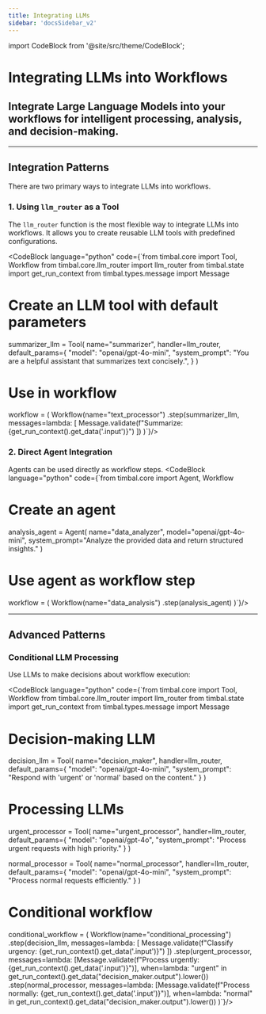 ```yaml
---
title: Integrating LLMs
sidebar: 'docsSidebar_v2'
---
```

import CodeBlock from '@site/src/theme/CodeBlock';

# Integrating LLMs into Workflows

<h2 className="subtitle" style={{marginTop: '-17px', fontSize: '1.1rem', fontWeight: 'normal'}}>
Integrate Large Language Models into your workflows for intelligent processing, analysis, and decision-making.
</h2>

---


## Integration Patterns

There are two primary ways to integrate LLMs into workflows.

### 1. Using `llm_router` as a Tool

The `llm_router` function is the most flexible way to integrate LLMs into workflows. It allows you to create reusable LLM tools with predefined configurations.

<CodeBlock language="python" code={`from timbal.core import Tool, Workflow
from timbal.core.llm_router import llm_router
from timbal.state import get_run_context
from timbal.types.message import Message

# Create an LLM tool with default parameters
summarizer_llm = Tool(
    name="summarizer",
    handler=llm_router,
    default_params={
        "model": "openai/gpt-4o-mini",
        "system_prompt": "You are a helpful assistant that summarizes text concisely.",
    }
)

# Use in workflow
workflow = (
    Workflow(name="text_processor")
    .step(summarizer_llm, messages=lambda: [
        Message.validate(f"Summarize: {get_run_context().get_data('.input')}")
    ])
)`}/>

### 2. Direct Agent Integration

Agents can be used directly as workflow steps.
<CodeBlock language="python" code={`from timbal.core import Agent, Workflow

# Create an agent
analysis_agent = Agent(
    name="data_analyzer",
    model="openai/gpt-4o-mini",
    system_prompt="Analyze the provided data and return structured insights."
)

# Use agent as workflow step
workflow = (
    Workflow(name="data_analysis")
    .step(analysis_agent)
)`}/>




---

## Advanced Patterns



### Conditional LLM Processing

Use LLMs to make decisions about workflow execution:

<CodeBlock language="python" code={`from timbal.core import Tool, Workflow
from timbal.core.llm_router import llm_router
from timbal.state import get_run_context
from timbal.types.message import Message

# Decision-making LLM
decision_llm = Tool(
    name="decision_maker",
    handler=llm_router,
    default_params={
        "model": "openai/gpt-4o-mini",
        "system_prompt": "Respond with 'urgent' or 'normal' based on the content."
    }
)

# Processing LLMs
urgent_processor = Tool(
    name="urgent_processor",
    handler=llm_router,
    default_params={
        "model": "openai/gpt-4o",
        "system_prompt": "Process urgent requests with high priority."
    }
)

normal_processor = Tool(
    name="normal_processor",
    handler=llm_router,
    default_params={
        "model": "openai/gpt-4o-mini",
        "system_prompt": "Process normal requests efficiently."
    }
)

# Conditional workflow
conditional_workflow = (
    Workflow(name="conditional_processing")
    .step(decision_llm, messages=lambda: [
        Message.validate(f"Classify urgency: {get_run_context().get_data('.input')}")
    ])
    .step(urgent_processor, 
          messages=lambda: [Message.validate(f"Process urgently: {get_run_context().get_data('.input')}")],
          when=lambda: "urgent" in get_run_context().get_data("decision_maker.output").lower())
    .step(normal_processor,
          messages=lambda: [Message.validate(f"Process normally: {get_run_context().get_data('.input')}")],
          when=lambda: "normal" in get_run_context().get_data("decision_maker.output").lower())
)`}/>

